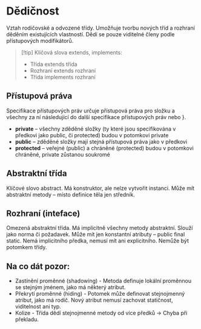# Dědičnost
Vztah rodičovské a odvozené třídy. Umožňuje tvorbu nových tříd a rozhraní děděním existujících vlastností. Dědí se pouze viditelné členy podle přístupových modifikátorů. 

>[!tip] Klíčová slova extends, implements:
>- Třída extends třída
>- Rozhraní extends rozhraní
>- Třída implements rozhraní

## Přístupová práva
Specifikace přístupových práv určuje přístupová práva pro složku a všechny za ní následující do další specifikace přístupových práv nebo }.
- **private** – všechny zděděné složky (ty které jsou specifikována v předkovi jako public, či protected) budou v potomkovi private 
- **public** – zděděné složky mají stejná přístupová práva jako v předkovi 
- **protected** – veřejné (public) a chráněné (protected) budou v potomkovi chráněné, private zůstanou soukromé

## Abstraktní třída
Klíčové slovo abstract. Má konstruktor, ale nelze vytvořit instanci. Může mít abstraktní metody – místo definice těla jen středník.

## Rozhraní (inteface)
Omezená abstraktní třída. Má implicitně všechny metody abstraktní. Slouží jako norma či požadavek. Může mít jen konstantní atributy – public final static. Nemá implicitního předka, nemusí mít ani explicitního. Nemůže být potomkem třídy.

## Na co dát pozor:
- Zastínění proměnné (shadowing) - Metoda definuje lokální proměnnou se stejným jménem, jako má některý atribut.
- Překrytí proměnné (hiding) - Potomek může definovat stejnojmenný atribut, jako má rodič. Nový atribut nemusí zachovat statičnost, viditelnost ani typ.
- Kolize - Třída dědí stejnojmenné metody od více předků -> Chyba při překladu.